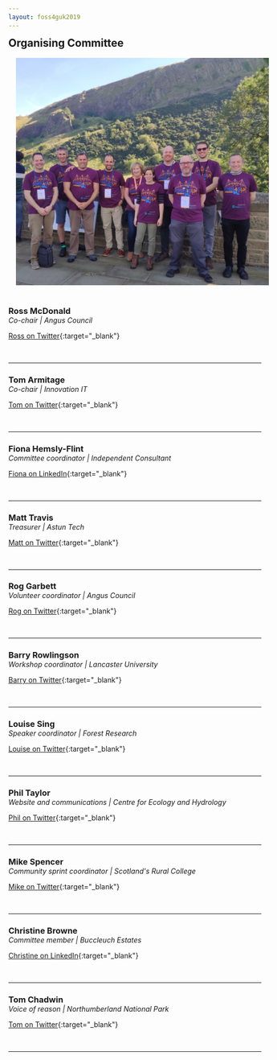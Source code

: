 ```yaml
---
layout: foss4guk2019
---
```

<h2 style="margin-top:0;">Organising Committee</h2>

<img src="images/IMG_20190920_140535.jpg" style="float:centre; padding-left:15px; padding-bottom:15px;"/>


<h3 style="margin-bottom:0; padding-bottom:0;">Ross McDonald</h3>
<em>Co-chair | Angus Council</em>

[Ross on Twitter](https://twitter.com/mixedbredie "Twitter"){:target="_blank"}

<br>
<hr/>


<h3 style="margin-bottom:0; padding-bottom:0;">Tom Armitage</h3>
<em>Co-chair | Innovation IT</em>

[Tom on Twitter](https://twitter.com/MapNav_Tom "Twitter"){:target="_blank"}

<br>
<hr/>


<h3 style="margin-bottom:0; padding-bottom:0;">Fiona Hemsly-Flint</h3>
<em>Committee coordinator | Independent Consultant</em>

[Fiona on LinkedIn](https://www.linkedin.com/in/fiona-hemsley-flint-225b6616/ "LinkedIn"){:target="_blank"}

<br>
<hr/>


<h3 style="margin-bottom:0; padding-bottom:0;">Matt Travis</h3>
<em>Treasurer | Astun Tech</em>

[Matt on Twitter](https://twitter.com/Yakus "Twitter"){:target="_blank"}

<br>
<hr/>


<h3 style="margin-bottom:0; padding-bottom:0;">Rog Garbett</h3>
<em>Volunteer coordinator | Angus Council</em>

[Rog on Twitter](https://twitter.com/reagarbett "Twitter"){:target="_blank"}

<br>
<hr/>


<h3 style="margin-bottom:0; padding-bottom:0;">Barry Rowlingson</h3>
<em>Workshop coordinator | Lancaster University</em>

[Barry on Twitter](https://twitter.com/geospacedman "Twitter"){:target="_blank"}

<br>
<hr/>


<h3 style="margin-bottom:0; padding-bottom:0;">Louise Sing</h3>
<em>Speaker coordinator | Forest Research</em>

[Louise on Twitter](https://twitter.com/sing_louise "Twitter"){:target="_blank"}

<br>
<hr/>


<h3 style="margin-bottom:0; padding-bottom:0;">Phil Taylor</h3>
<em>Website and communications | Centre for Ecology and Hydrology</em>

[Phil on Twitter](https://twitter.com/ScienceAndMaps "Twitter"){:target="_blank"}

<br>
<hr/>


<h3 style="margin-bottom:0; padding-bottom:0;">Mike Spencer</h3>
<em>Community sprint coordinator | Scotland's Rural College</em>

[Mike on Twitter](https://twitter.com/mikerspencer "Twitter"){:target="_blank"}

<br>
<hr/>


<h3 style="margin-bottom:0; padding-bottom:0;">Christine Browne</h3>
<em>Committee member | Buccleuch Estates</em>

[Christine on LinkedIn](https://www.linkedin.com/in/christine-brown-1a0b5a9 "LinkedIn"){:target="_blank"}

<br>
<hr/>


<h3 style="margin-bottom:0; padding-bottom:0;">Tom Chadwin</h3>
<em>Voice of reason | Northumberland National Park</em>

[Tom on Twitter](https://twitter.com/tomchadwin "Twitter"){:target="_blank"}

<br>
<hr/>
